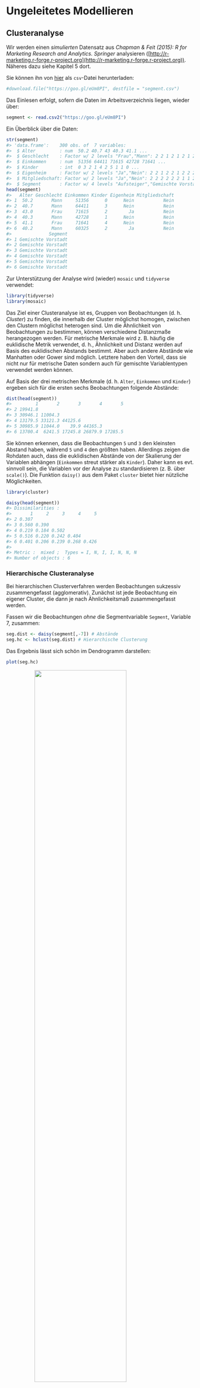 


# Ungeleitetes Modellieren

## Clusteranalyse



Wir werden einen *simulierten* Datensatz  aus *Chapman & Feit (2015): R for Marketing Research and Analytics. Springer* analysieren ([http://r-marketing.r-forge.r-project.org](http://r-marketing.r-forge.r-project.org)). Näheres dazu siehe Kapitel 5 dort.

Sie können ihn von [hier](https://goo.gl/eUm8PI) als `csv`-Datei herunterladen:

```r
#download.file("https://goo.gl/eUm8PI", destfile = "segment.csv")
```

Das Einlesen erfolgt, sofern die Daten im Arbeitsverzeichnis liegen, wieder über:

```r
segment <- read.csv2("https://goo.gl/eUm8PI")
```

Ein Überblick über die Daten:

```r
str(segment)
#> 'data.frame':	300 obs. of  7 variables:
#>  $ Alter         : num  50.2 40.7 43 40.3 41.1 ...
#>  $ Geschlecht    : Factor w/ 2 levels "Frau","Mann": 2 2 1 2 1 2 1 2 1 1 ...
#>  $ Einkommen     : num  51356 64411 71615 42728 71641 ...
#>  $ Kinder        : int  0 3 2 1 4 2 5 1 1 0 ...
#>  $ Eigenheim     : Factor w/ 2 levels "Ja","Nein": 2 2 1 2 2 1 2 2 2 2 ...
#>  $ Mitgliedschaft: Factor w/ 2 levels "Ja","Nein": 2 2 2 2 2 2 1 1 2 2 ...
#>  $ Segment       : Factor w/ 4 levels "Aufsteiger","Gemischte Vorstadt",..: 2 2 2 2 2 2 2 2 2 2 ...
head(segment)
#>   Alter Geschlecht Einkommen Kinder Eigenheim Mitgliedschaft
#> 1  50.2       Mann     51356      0      Nein           Nein
#> 2  40.7       Mann     64411      3      Nein           Nein
#> 3  43.0       Frau     71615      2        Ja           Nein
#> 4  40.3       Mann     42728      1      Nein           Nein
#> 5  41.1       Frau     71641      4      Nein           Nein
#> 6  40.2       Mann     60325      2        Ja           Nein
#>              Segment
#> 1 Gemischte Vorstadt
#> 2 Gemischte Vorstadt
#> 3 Gemischte Vorstadt
#> 4 Gemischte Vorstadt
#> 5 Gemischte Vorstadt
#> 6 Gemischte Vorstadt
```

Zur Unterstützung der Analyse wird (wieder) `mosaic` und `tidyverse` verwendet:

```r
library(tidyverse)
library(mosaic)
```

Das Ziel einer Clusteranalyse ist es, Gruppen von Beobachtungen (d. h. *Cluster*) zu finden, die innerhalb der Cluster möglichst homogen, zwischen den Clustern möglichst heterogen sind. Um die Ähnlichkeit von Beobachtungen zu bestimmen, können verschiedene Distanzmaße herangezogen werden. Für metrische Merkmale wird z. B. häufig die euklidische Metrik verwendet, d. h., Ähnlichkeit und Distanz werden auf Basis des euklidischen Abstands bestimmt. Aber auch andere Abstände wie Manhatten oder Gower sind möglich. Letztere haben den Vorteil, dass sie nicht nur für metrische Daten sondern auch für gemischte Variablentypen verwendet werden können.

Auf Basis der drei metrischen Merkmale (d. h. `Alter`, `Einkommen` und `Kinder`) ergeben sich für die ersten sechs Beobachtungen folgende Abstände:

```r
dist(head(segment))
#>         1       2       3       4       5
#> 2 19941.8                                
#> 3 30946.1 11004.3                        
#> 4 13179.5 33121.3 44125.6                
#> 5 30985.9 11044.0    39.9 44165.3        
#> 6 13700.4  6241.5 17245.8 26879.9 17285.5
```

Sie können erkennen, dass die Beobachtungen `5` und `3` den kleinsten Abstand haben, während `5` und `4` den größten haben. Allerdings zeigen die Rohdaten auch, dass die euklidischen Abstände von der Skalierung der Variablen abhängen (`Einkommen` streut stärker als `Kinder`). Daher kann es evt. sinnvoll sein, die Variablen vor der Analyse zu standardisieren (z. B. über `scale()`). Die Funktion `daisy()` aus dem Paket `cluster` bietet hier nützliche Möglichkeiten.


```r
library(cluster)

daisy(head(segment))
#> Dissimilarities :
#>       1     2     3     4     5
#> 2 0.307                        
#> 3 0.560 0.390                  
#> 4 0.219 0.184 0.502            
#> 5 0.516 0.220 0.242 0.404      
#> 6 0.401 0.206 0.239 0.268 0.426
#> 
#> Metric :  mixed ;  Types = I, N, I, I, N, N, N 
#> Number of objects : 6
```


### Hierarchische Clusteranalyse

Bei hierarchischen Clusterverfahren werden Beobachtungen sukzessiv zusammengefasst (agglomerativ). Zunächst ist jede Beobachtung ein eigener Cluster, die dann je nach Ähnlichkeitsmaß zusammengefasst werden. 

Fassen wir die Beobachtungen *ohne* die Segmentvariable `Segment`, Variable 7, zusammen:

```r
seg.dist <- daisy(segment[,-7]) # Abstände
seg.hc <- hclust(seg.dist) # Hierarchische Clusterung
```

Das Ergebnis lässt sich schön im Dendrogramm darstellen:

```r
plot(seg.hc)
```

<img src="080_ungeleitetes_Modellieren_files/figure-html/unnamed-chunk-9-1.png" width="70%" style="display: block; margin: auto;" />

Je höher (`Height`) die Stelle ist, an der zwei Beobachtungen oder Cluster zusammengefasst werden, desto größer ist die Distanz. D. h., Beobachtungen bzw. Cluster, die unten zusammengefasst werden, sind sich ähnlich, die, die oben zusammengefasst werden unähnlich.

Hier wurde übrigens die Standardeinstellung für die Berechnung des Abstands von Clustern verwendet: Complete Linkage bedeutet, dass die Distanz zwischen zwei Clustern auf Basis des maximalen Abstands der Beobachtungen innerhalb des Clusters gebildet wird.

Es ist nicht immer einfach zu entscheiden, wie viele Cluster es gibt. In der Praxis und Literatur finden sich häufig Zahlen zwischen 3 und 10. Evt. gibt es im Dendrogramm eine Stelle, an der der Baum gut geteilt werden kann. In unserem Fall vielleicht bei einer Höhe von $0.6$, da sich dann 3 Cluster ergeben:

```r
plot(seg.hc)
rect.hclust(seg.hc, h=0.6, border="red")
```

<img src="080_ungeleitetes_Modellieren_files/figure-html/unnamed-chunk-10-1.png" width="70%" style="display: block; margin: auto;" />

Das Ergebnis, d. h. die Clusterzuordnung, kann durch den Befehl `cutree()` den Beobachtungen zugeordnet werden.

```r
segment$hc.clust <- cutree(seg.hc, k=3)
```

Z. B. haben wir folgende Anzahlen für Beobachtungen je Cluster:

```r
mosaic::tally(~hc.clust, data=segment)
#> hc.clust
#>   1   2   3 
#> 140 122  38
```
Cluster 3  ist also mit Abstand der kleinste Cluster (mit 38 Beobachtungen).

Für den Mittelwert des Alters je Cluster gilt:

```r

segment %>% 
  group_by(hc.clust) %>% 
  summarise(Alter_nach_Cluster = mean(Alter))
#> # A tibble: 3 × 2
#>   hc.clust Alter_nach_Cluster
#>      <int>              <dbl>
#> 1        1               38.5
#> 2        2               46.4
#> 3        3               34.5
```
D. h. die Durchschnittsalter ist in Cluster der Cluster unterscheiden sich.

Das spiegelt sich auch im Einkommen wieder:

```r
segment %>% 
  group_by(hc.clust) %>% 
  summarise(Einkommen_nach_Cluster = mean(Einkommen))
#> # A tibble: 3 × 2
#>   hc.clust Einkommen_nach_Cluster
#>      <int>                  <dbl>
#> 1        1                  49452
#> 2        2                  54355
#> 3        3                  44113
```

Allerdings sind die Unterschiede in der Geschlechtsverteilung eher gering:

```r
mosaic::tally(Geschlecht~hc.clust, data=segment, format="proportion")
#>           hc.clust
#> Geschlecht     1     2     3
#>       Frau 0.543 0.549 0.526
#>       Mann 0.457 0.451 0.474
```


### k-Means Clusteranalyse

Beim k-Means Clusterverfahren handelt es sich im Gegensatz zur hierarchischen Clusteranalyse um ein partitionierendes Verfahren. Die Daten werde in k Cluster aufgeteilt -- dabei muss die Anzahl der Cluster im vorhinein feststehen. Ziel ist es, dass die Quadratsumme der Abweichungen der Beobachtungen im Cluster zum Clusterzentrum minimiert wird. 

Der Ablauf des Verfahrens ist wie folgt:

1.  Zufällige Beobachtungen als Clusterzentrum
2.  Zuordnung der Beobachtungen zum nächsten Clusterzentrum (Ähnlichkeit, z. B. über die euklidische Distanz)
3.  Neuberechnung der Clusterzentren als Mittelwert der dem Cluster zugeordneten Beobachtungen

Dabei werden die Schritte 2. und 3. solange wiederholt, bis sich keine Änderung der Zuordnung mehr ergibt -- oder eine maximale Anzahl an Iterationen erreicht wurde.

*Hinweis:* Die (robuste) Funktion `pam()` aus dem Paket `cluster` kann auch mit allgemeinen Distanzen umgehen. Außerdem für gemischte Variablentypen gut geeignet: Das Paket [`clustMixType`](https://cran.r-project.org/web/packages/clustMixType/index.html).


Zur Vorbereitung überführen wir die nominalen Merkmale in logische, d. h. binäre Merkmale, und löschen die Segmente sowie das Ergebnis der hierarchischen Clusteranalyse:

```r
segment.num <- segment %>%
  mutate(Frau = Geschlecht=="Frau") %>%
  mutate(Eigenheim = Eigenheim=="Ja") %>%
  mutate(Mitgliedschaft = Mitgliedschaft=="Ja") %>%
  dplyr::select(-Geschlecht, -Segment, -hc.clust)
```

Über die Funktion `mutate()` werden Variablen im Datensatz erzeugt oder verändert. Über `select()` werden einzene Variablen ausgewählt. Die "Pfeife" `%>%` übergeben das Ergebnis der vorherigen Funktion an die folgende.

Aufgrund von (1.) hängt das Ergebnis einer k-Means Clusteranalyse vom Zufall ab. Aus Gründen der Reproduzierbarkeit sollte daher der Zufallszahlengenerator gesetzt werden. Außerdem bietet es sich an verschiedene Startkonfigurationen zu versuchen. in der Funktion `kmeans()` erfolgt dies durch die Option `nstart=`. Hier mit `k=4` Clustern:


```r
set.seed(1896)

seg.k <- kmeans(segment.num, centers = 4, nstart = 10)
seg.k
#> K-means clustering with 4 clusters of sizes 111, 26, 58, 105
#> 
#> Cluster means:
#>   Alter Einkommen Kinder Eigenheim Mitgliedschaft  Frau
#> 1  42.9     46049  1.649     0.505         0.1081 0.568
#> 2  56.4     85973  0.385     0.538         0.0385 0.538
#> 3  27.0     22608  1.224     0.276         0.2069 0.414
#> 4  43.6     62600  1.505     0.457         0.1238 0.590
#> 
#> Clustering vector:
#>   [1] 1 4 4 1 4 4 4 1 2 4 1 1 4 4 1 1 1 1 1 4 4 4 1 4 1 1 1 1 4 1 4 4 1 1 2
#>  [36] 1 4 1 1 4 4 4 1 4 4 4 4 1 1 1 1 1 2 1 1 4 4 4 4 1 4 1 4 1 1 1 1 4 4 4
#>  [71] 4 1 1 4 1 1 4 4 4 4 1 4 1 3 1 4 1 1 1 1 4 4 4 1 1 4 1 4 4 4 3 3 3 3 3
#> [106] 3 3 3 3 3 3 3 3 3 3 3 3 3 3 3 3 3 3 3 3 3 3 3 3 3 3 3 3 3 3 3 3 3 3 3
#> [141] 3 3 3 3 3 3 3 3 3 3 1 2 4 2 2 4 1 1 2 2 4 4 1 1 4 2 4 4 1 2 2 3 4 1 2
#> [176] 2 4 2 3 4 4 4 1 1 1 1 1 1 4 3 1 4 4 4 4 1 1 1 2 4 4 1 2 4 4 1 4 2 1 2
#> [211] 4 3 4 2 2 4 2 1 4 3 1 2 2 4 2 4 4 1 4 4 1 1 1 1 1 3 1 1 4 1 4 3 1 4 1
#> [246] 4 1 4 1 4 4 4 4 1 1 1 4 4 1 1 1 1 1 1 4 1 1 1 1 1 2 4 4 1 4 1 1 1 1 2
#> [281] 4 4 4 4 1 4 1 4 4 4 1 4 1 4 1 4 1 1 4 1
#> 
#> Within cluster sum of squares by cluster:
#> [1] 3.18e+09 2.22e+09 1.69e+09 2.81e+09
#>  (between_SS / total_SS =  90.6 %)
#> 
#> Available components:
#> 
#> [1] "cluster"      "centers"      "totss"        "withinss"    
#> [5] "tot.withinss" "betweenss"    "size"         "iter"        
#> [9] "ifault"
```
Neben der Anzahl Beobachtungen im Cluster (z. B. 26 in Cluster 2) werden auch die Clusterzentren ausgegeben. Diese können dann direkt verglichen werden. Sie sehen z. B., dass das Durchschnittsalter in Cluster 3 mit 27 am geringsten ist. Der Anteil der Eigenheimbesitzer ist mit 54 \% in Cluster 2 am höchsten.

Einen Plot der Scores auf den beiden ersten Hauptkomponenten können Sie über die Funktion `clusplot()` aus dem Paket `cluster` erhalten.

```r
clusplot(segment.num, seg.k$cluster, 
         color = TRUE, shade = TRUE, labels = 4)
```

<img src="080_ungeleitetes_Modellieren_files/figure-html/unnamed-chunk-18-1.png" width="70%" style="display: block; margin: auto;" />
Wie schon im deskriptiven Ergebnis: Die Cluster `1` und `4` unterscheiden sich (in den ersten beiden Hauptkomponenten) nicht wirklich. Vielleicht sollten dies noch zusammengefasst werden, d. h., mit `centers=3` die Analyse wiederholt werden?^[Das Paket `NbClust`, siehe Malika Charrad, Nadia Ghazzali, Veronique Boiteau, Azam Niknafs (2014) *NbClust: An R Package for Determining the Relevant Number of Clusters in a Data Set*, Journal of Statistical Software, 61(6), 1-36. [http://dx.doi.org/10.18637/jss.v061.i06](http://dx.doi.org/10.18637/jss.v061.i06), bietet viele Möglichkeiten die Anzahl der Cluster optimal zu bestimmen.]

***

### Übung: B3 Datensatz

Der B3 Datensatz *Heilemann, U. and Münch, H.J. (1996): West German Business Cycles 1963-1994: A Multivariate Discriminant Analysis. CIRET–Conference in Singapore, CIRET–Studien 50.* enthält Quartalsweise Konjunkturdaten aus (West-)Deutschland.

Er kann von [https://goo.gl/0YCEHf](https://goo.gl/0YCEHf) heruntergeladen werden.

1. Wenn die Konjunkturphase `PHASEN` nicht berücksichtigt wird, wie viele Cluster könnte es geben? Ändert sich das Ergebnis, wenn die Variablen standardisiert werden?
2. Führen Sie eine k-Means Clusteranalyse mit 4 Clustern durch. Worin unterscheiden sich die gefundenen Segmente?


### Literatur

- Chris Chapman, Elea McDonnell Feit (2015): *R for Marketing Research and Analytics*, Kapitel 11.3
- Reinhold Hatzinger, Kurt Hornik, Herbert Nagel (2011): *R -- Einführung durch angewandte Statistik*. Kapitel 12
- Gareth James, Daniela Witten, Trevor Hastie, Robert Tibshirani (2013): *An Introduction to Statistical Learning -- with Applications in R*, [http://www-bcf.usc.edu/~gareth/ISL/](http://www-bcf.usc.edu/~gareth/ISL/), Kapitel 10.3, 10.5


***
Diese Übung orientiert sich am Beispiel aus Kapitel 11.3 aus Chapman und Feit (2015) und steht unter der Lizenz [Creative Commons Attribution-ShareAlike 3.0 Unported](http://creativecommons.org/licenses/by-sa/3.0). Der Code steht unter der [Apache Lizenz 2.0](http://www.apache.org/licenses/LICENSE-2.0)




## Dimensionsreduktion

Datensätze in den Sozialwissenschaften haben oft viele Variablen - oder auch Dimensionen Es ist vorteilhaft, diese auf eine kleinere Anzahl von Variablen (oder Dimensionen) zu reduzieren: Zusammenhänge zwischen Konstrukten können so klarer identifiziert werden.

In diese Übung betrachten wir zwei gängige Methoden, um die Komplexität von multivarianten, metrischen Daten zu reduzieren, indem wir die Anzahl der Dimensionen in den Daten reduzieren. 

* Die *Hauptkomponentenanalyse (PCA)* versucht, unkorrelierte Linearkombinationen zu finden, die die maximale Varianz in den Daten erfassen. Die Blickrichtung ist von den Daten zu den Komponenten.

* Die *Exploratorische Faktorenanalyse (EFA)* versucht die Varianz auf Basis einer kleinen Anzahl von Dimensionen zu modellieren, während sie gleichzeitig versucht, die Dimensionen in Bezug auf die ursprünglichen Variablen interpretierbar zu machen. Es wird davon ausgegangen, dass die Daten einem Faktoren Modell entsprechen. Die Blickrichtung ist von den Faktoren zu den Daten.


### Einführung

#### Gründe für die Notwendigkeit der Datenreduktion

* Im technischen Sinne der Dimensionsreduktion können wir statt Variablen-Sets die Faktorwerte verwenden.
* Wir können Unsicherheit verringern. Wenn wir glauben, dass ein Konstrukt nicht eindeutig messbar ist, dann kann mit einem Variablen-Set die unsicherheit reduziert werden. 
* Wir könnten den Aufwand bei der Datenerfassung vereinfachen, indem wir uns auf Variablen konzentrieren, von denen bekannt ist, dass sie einen hohen Beitrag zum interressierenden Faktor leisten. Wenn wir feststellen, dass einige Variablen für einen Faktor nicht wichtig sind, können wir sie aus dem Datensatz eliminieren.

#### Benötigte Pakete

Pakete, die für die Datenanalyse benötigt werden, müssen vorher einmalig in R installiert werden.


```r
# install.packages("corrplot")
# install.packages("gplots")
# install.packages("scatterplot3d")

```



```r
library("corrplot")
library("gplots")
library("scatterplot3d")
library("tidyverse")
```


#### Daten einlesen

Wir untersuchen die Dimensionalität mittels eines simulierten Datensatzes der typisch für die Wahrnehmung von Umfragen ist. Die Daten spiegeln Verbraucherbewertungen von Marken in Bezug auf Adjektive wieder, die in Umfragen in folgender Form abgefragt werden:

Auf einer Skala von 1 bis 10 (wobei 1 am wenigsten und 10 am meisten zutrifft)

wie...[ADJECTIV]... ist ...[Marke A]...?

Wir verwenden einen *simulierten* Datensatz aus *Chapman & Feit (2015): R for Marketing Research and Analytics. Springer* ([http://r-marketing.r-forge.r-project.org](http://r-marketing.r-forge.r-project.org)). Die Daten umfassen simulierte Bewertungen von 10 Marken ("a" bis "j") mit 9 Adjektiven (“performance”, “leader”, “latest”, “fun” usw.) für n = 100 simulierte Befragte. 

Das Einlesen der Daten erfolgt direkt über das Internet.

```r
brand.ratings <- read.csv("http://goo.gl/IQl8nc")
```

Wir überprüfen zuerst die Struktur des Datensatzes, die ersten 6 Zeilen und die Zusammenfassung

```r
str(brand.ratings)
#> 'data.frame':	1000 obs. of  10 variables:
#>  $ perform: int  2 1 2 1 1 2 1 2 2 3 ...
#>  $ leader : int  4 1 3 6 1 8 1 1 1 1 ...
#>  $ latest : int  8 4 5 10 5 9 5 7 8 9 ...
#>  $ fun    : int  8 7 9 8 8 5 7 5 10 8 ...
#>  $ serious: int  2 1 2 3 1 3 1 2 1 1 ...
#>  $ bargain: int  9 1 9 4 9 8 5 8 7 3 ...
#>  $ value  : int  7 1 5 5 9 7 1 7 7 3 ...
#>  $ trendy : int  4 2 1 2 1 1 1 7 5 4 ...
#>  $ rebuy  : int  6 2 6 1 1 2 1 1 1 1 ...
#>  $ brand  : Factor w/ 10 levels "a","b","c","d",..: 1 1 1 1 1 1 1 1 1 1 ...
head(brand.ratings)
#>   perform leader latest fun serious bargain value trendy rebuy brand
#> 1       2      4      8   8       2       9     7      4     6     a
#> 2       1      1      4   7       1       1     1      2     2     a
#> 3       2      3      5   9       2       9     5      1     6     a
#> 4       1      6     10   8       3       4     5      2     1     a
#> 5       1      1      5   8       1       9     9      1     1     a
#> 6       2      8      9   5       3       8     7      1     2     a
summary(brand.ratings)
#>     perform          leader          latest          fun       
#>  Min.   : 1.00   Min.   : 1.00   Min.   : 1.0   Min.   : 1.00  
#>  1st Qu.: 1.00   1st Qu.: 2.00   1st Qu.: 4.0   1st Qu.: 4.00  
#>  Median : 4.00   Median : 4.00   Median : 7.0   Median : 6.00  
#>  Mean   : 4.49   Mean   : 4.42   Mean   : 6.2   Mean   : 6.07  
#>  3rd Qu.: 7.00   3rd Qu.: 6.00   3rd Qu.: 9.0   3rd Qu.: 8.00  
#>  Max.   :10.00   Max.   :10.00   Max.   :10.0   Max.   :10.00  
#>                                                                
#>     serious         bargain          value           trendy     
#>  Min.   : 1.00   Min.   : 1.00   Min.   : 1.00   Min.   : 1.00  
#>  1st Qu.: 2.00   1st Qu.: 2.00   1st Qu.: 2.00   1st Qu.: 3.00  
#>  Median : 4.00   Median : 4.00   Median : 4.00   Median : 5.00  
#>  Mean   : 4.32   Mean   : 4.26   Mean   : 4.34   Mean   : 5.22  
#>  3rd Qu.: 6.00   3rd Qu.: 6.00   3rd Qu.: 6.00   3rd Qu.: 7.00  
#>  Max.   :10.00   Max.   :10.00   Max.   :10.00   Max.   :10.00  
#>                                                                 
#>      rebuy           brand    
#>  Min.   : 1.00   a      :100  
#>  1st Qu.: 1.00   b      :100  
#>  Median : 3.00   c      :100  
#>  Mean   : 3.73   d      :100  
#>  3rd Qu.: 5.00   e      :100  
#>  Max.   :10.00   f      :100  
#>                  (Other):400
```

Jeder der 100 simulierten Befragten beurteilt 10 Marken, das ergibt insgesamt 1000 Beobachtungen (Zeilen) im Datensatz.

Wir sehen in der `summary ()`, dass die Bereiche der Bewertungen für jedes Adjektiv 1-10 sind. In `str()` sehen wir, dass die Bewertungen als numerisch einghelesen wurden, während die Markennamen als Faktoren eingelesen wurden. Die Daten sind somit richtig formatiert.

#### Neuskalierung der Daten 

In vielen Fällen ist es sinnvoll, Rohdaten neu zu skalieren. Dies wird üblicherweise als **Standardisierung**, **Normierung**, oder **Z Scoring/ Transformation** bezeichnet. Als Ergebnis ist der Mittelwert aller Variablen über alle Beobachtungen dann 0. Da wir hier gleiche Skalenstufen haben ist ein Skalieren nicht unbedingt notwendig, wir führen es aber trotzdem durch. 

Ein einfacher Weg, alle Variablen im Datensatz auf einmal zu skalieren ist der Befehl `scale()`. Da wir die Rohdaten nie ändern wollen, weisen wir die Rohwerte zuerst einem neuen Dataframe `brand.sc` zu und scalieren anschließend die Daten. Wir skalieren in unserem Datensatz nur die ersten 9 Variablen, weil die 10. Variable der Faktor für die Markenamen ist. 


```r
brand.sc <- brand.ratings

brand.ratings %>% 
  mutate_each(funs(scale), -brand) -> brand.sc

summary(brand.sc)
#>     perform.V1       leader.V1        latest.V1          fun.V1     
#>  Min.   :-1.089   Min.   :-1.310   Min.   :-1.688   Min.   :-1.847  
#>  1st Qu.:-1.089   1st Qu.:-0.927   1st Qu.:-0.713   1st Qu.:-0.754  
#>  Median :-0.152   Median :-0.160   Median : 0.262   Median :-0.025  
#>  Mean   : 0.000   Mean   : 0.000   Mean   : 0.000   Mean   : 0.000  
#>  3rd Qu.: 0.784   3rd Qu.: 0.607   3rd Qu.: 0.911   3rd Qu.: 0.704  
#>  Max.   : 1.721   Max.   : 2.140   Max.   : 1.236   Max.   : 1.433  
#>                                                                     
#>     serious.V1       bargain.V1        value.V1        trendy.V1    
#>  Min.   :-1.196   Min.   :-1.222   Min.   :-1.391   Min.   :-1.539  
#>  1st Qu.:-0.836   1st Qu.:-0.847   1st Qu.:-0.974   1st Qu.:-0.810  
#>  Median :-0.116   Median :-0.097   Median :-0.140   Median :-0.080  
#>  Mean   : 0.000   Mean   : 0.000   Mean   : 0.000   Mean   : 0.000  
#>  3rd Qu.: 0.604   3rd Qu.: 0.653   3rd Qu.: 0.693   3rd Qu.: 0.649  
#>  Max.   : 2.043   Max.   : 2.153   Max.   : 2.361   Max.   : 1.743  
#>                                                                     
#>      rebuy.V1         brand    
#>  Min.   :-1.072   a      :100  
#>  1st Qu.:-1.072   b      :100  
#>  Median :-0.286   c      :100  
#>  Mean   : 0.000   d      :100  
#>  3rd Qu.: 0.500   e      :100  
#>  Max.   : 2.465   f      :100  
#>                   (Other):400
```

Die Daten wurden offenbar richtig skaliert, da Mittelwert aller Variablen über alle Beobachtungen 0 ist. 

#### Zusammenhänge in den Daten

Wir verwenden den Befehl `corrplot()` für die Erstinspektion von bivariaten Beziehungen zwischen den Variablen. Das Argument `order = "hclust"` ordnet die Zeilen und Spalten entsprechend der Ähnlichkeit der Variablen in einer hierarchischen Cluster-Lösung der Variablen (mehr dazu im Teil Clusteranalyse) neu an.



```r
brand.sc %>% 
  dplyr::select(-brand) %>% 
  cor() %>% 
  corrplot()
```

<img src="080_ungeleitetes_Modellieren_files/figure-html/unnamed-chunk-24-1.png" width="70%" style="display: block; margin: auto;" />

Die Visualisierung der Korelation der Adjektive scheint drei allgemeine Cluster zu zeigen:

* fun/latest/trendy
* rebuy/bargain/value 
* perform/leader/serious


#### Aggregation der durchschnittlichen Bewertungen nach Marke

Um die Frage "Was ist die durchschnittliche (mittlere) Bewertung der Marke auf jedem Adjektiv?" zu benatworten, können wir den Befel `aggregate()` verwenden. Dieser berechnet den Mittelwert jeder Variable nach Marke.


```r
brand.mean <- aggregate(.~ brand, data=brand.sc, mean)

# brand.mean <- 
#   brand.sc %>% 
#   group_by(brand) %>% 
#   summarise_all(funs(mean))
```

<!-- Zusätzlich setzten wir die Markennamen als Fallbezeichnung in der Datenmatrix ein.  -->


```r
brand.mean
#>    brand      V1     V2     V3     V4      V5      V6      V7      V8
#> 1      a -0.8859 -0.528  0.411  0.657 -0.9189  0.2141  0.1847 -0.5251
#> 2      b  0.9309  1.071  0.726 -0.972  1.1831  0.0416  0.1513  0.7403
#> 3      c  0.6499  1.163 -0.102 -0.845  1.2227 -0.6070 -0.4407  0.0255
#> 4      d -0.6799 -0.593  0.352  0.187 -0.6922 -0.8808 -0.9326  0.7367
#> 5      e -0.5644  0.193  0.456  0.296  0.0421  0.5516  0.4182  0.1386
#> 6      f -0.0587  0.270 -1.262 -0.218  0.5892  0.8740  1.0227 -0.8132
#> 7      g  0.9184 -0.168 -1.285 -0.517 -0.5338  0.8965  1.2562 -1.2764
#> 8      h -0.0150 -0.298  0.502  0.715 -0.1415 -0.7383 -0.7825  0.8643
#> 9      i  0.3346 -0.321  0.356  0.412 -0.1487 -0.2546 -0.8034  0.5908
#> 10     j -0.6299 -0.789 -0.154  0.285 -0.6022 -0.0971 -0.0738 -0.4814
#>         V9
#> 1  -0.5962
#> 2   0.2370
#> 3  -0.1324
#> 4  -0.4940
#> 5   0.0365
#> 6   1.3570
#> 7   1.3609
#> 8  -0.6040
#> 9  -0.2032
#> 10 -0.9616

rownames(brand.mean) <- brand.mean[, 1] # Markenname als Fallbezeichnung setzen
brand.mean <- brand.mean[, -1]          # Variablenname brand entfernen
brand.mean
#>        V1     V2     V3     V4      V5      V6      V7      V8      V9
#> a -0.8859 -0.528  0.411  0.657 -0.9189  0.2141  0.1847 -0.5251 -0.5962
#> b  0.9309  1.071  0.726 -0.972  1.1831  0.0416  0.1513  0.7403  0.2370
#> c  0.6499  1.163 -0.102 -0.845  1.2227 -0.6070 -0.4407  0.0255 -0.1324
#> d -0.6799 -0.593  0.352  0.187 -0.6922 -0.8808 -0.9326  0.7367 -0.4940
#> e -0.5644  0.193  0.456  0.296  0.0421  0.5516  0.4182  0.1386  0.0365
#> f -0.0587  0.270 -1.262 -0.218  0.5892  0.8740  1.0227 -0.8132  1.3570
#> g  0.9184 -0.168 -1.285 -0.517 -0.5338  0.8965  1.2562 -1.2764  1.3609
#> h -0.0150 -0.298  0.502  0.715 -0.1415 -0.7383 -0.7825  0.8643 -0.6040
#> i  0.3346 -0.321  0.356  0.412 -0.1487 -0.2546 -0.8034  0.5908 -0.2032
#> j -0.6299 -0.789 -0.154  0.285 -0.6022 -0.0971 -0.0738 -0.4814 -0.9616
```


#### Visualisierung der aggregierten Markenbewertungen

Eine **Heatmap** ist eine nützliche Darstellungsmöglichkeit, um solche Ergebnisse zu visualisierung und zu analysieren, da sie Datenpunkte durch die Intensitäten ihrer Werte färbt. Hierzu laden wir das Paket `gplot`.


```r
library(gplots)
heatmap.2(as.matrix(brand.mean))
```

<img src="080_ungeleitetes_Modellieren_files/figure-html/unnamed-chunk-27-1.png" width="100%" style="display: block; margin: auto;" />

`heatmap.2()` sortiert die Spalten und Zeilen, um Ähnlichkeiten und Muster in den Daten hervorzuheben. Eine zusätzliche Analysehilfe ist das Spalten- und Zeilendendrogramm. Hier werden Beobachtungen die nahe beineinanderliegen in einem Baum abgebildet. (Näheres hierzu bei der Clusteranalyse.)

Auch hier sehen wir wieder die gleiche Zuordnung der Adjektive nach 

* fun/latest/trendy
* rebuy/bargain/value 
* perform/leader/serious

Zusätzlich können die Marken nach Ähnlichkeit bezüglich bestimmer Adjektive zugeordnet werden:

* f und g
* b und c
* i, h und d 
* a und j


### Hauptkomponentenanalyse (PCA)

Die PCA berechnet ein Variablenset (Komponenten) in Form von linearen Gleichungen, die die die lineare Beziehungen in den Daten erfassen. Die erste Komponente erfasst so viel Streuung (Varianz) wie möglich von allen Variablen als eine einzige lineare Funktion. Die zweite Komponente erfasst unkorreliert zur ersten Komponente so viel Streuung wie möglich, die nach der ersten Komponente verbleibt. Das geht so lange weiter, bis es so viele Komponenten gibt wie Variablen. 

#### Bestimmung der Anzahl der Hauptkomponenten

Betrachten wir in einem ersten Schritt die wichtigsten Komponenten für die Brand-Rating-Daten. Wir finden die Komponenten mit prcomp(), wobei wir wieder nur die Bewertungsspalten 1-9 auswählen:


```r
brand.pc <- prcomp(brand.sc[, 1:9])
summary(brand.pc)
#> Importance of components:
#>                          PC1   PC2   PC3    PC4    PC5    PC6    PC7
#> Standard deviation     1.726 1.448 1.039 0.8528 0.7985 0.7313 0.6246
#> Proportion of Variance 0.331 0.233 0.120 0.0808 0.0708 0.0594 0.0433
#> Cumulative Proportion  0.331 0.564 0.684 0.7647 0.8355 0.8950 0.9383
#>                           PC8   PC9
#> Standard deviation     0.5586 0.493
#> Proportion of Variance 0.0347 0.027
#> Cumulative Proportion  0.9730 1.000
```


```r
# Berchnung der Gesamtvarianz
Gesamtvarianz<-1.726^2+1.4479^2+ 1.0389^2+ 0.8528^2+ 0.79846^2+ 
  0.73133^2+ 0.62458^2 +0.55861^2 +0.49310^2

# Varianzanteil der ersten Hauptkomponente

1.726^2/Gesamtvarianz
#> [1] 0.331
```


#### Scree-Plot

Der Standard-Plot `plot()` für die PCA ist ein **Scree-Plot**, Dieser zeigt uns die Varianzen der Hauptkomponenten und die aufeinanderfolgende Varianzen, die von jeder Komponente berücksichtigt wird. Wir plotten ein Liniendiagramm mit dem Argument `typ = "l"` (l für Linie):


```r
plot(brand.pc, type="l")
```

<img src="080_ungeleitetes_Modellieren_files/figure-html/unnamed-chunk-30-1.png" width="70%" style="display: block; margin: auto;" />


Wir sehen anahnd des Scree-Plots, dass bei den Brand-Rating-Daten der Anteil der Streuung nach der dritten Komponente nicht mehr wesentlich abnimmt. 

#### Elbow-Kriterium

Nach diesem Kriterium werden alle Hauptkomponenten berücksichtigt, die links von der Knickstelle im Scree-Plot liegen. Gibt es mehrere Knicks, dann wählt man jene Hauptkomponenten, die links vom rechtesten Knick liegen. Gibt es keinen Knick, dann hilft der Scree-Plot nicht weiter. Bei den Brand-Rating-Daten tritt der Ellbogen, je nach Interpretation, entweder bei drei oder vier Komponenten auf. Dies deutet darauf hin, dass die ersten zwei oder drei Komponenten die meiste Streuung in den Markendaten erklären.


#### Biplot

Eine gute Möglichkeit die Ergebnisse der PCA zu analysieren besteht darin, die ersten Komponenten zuzuordnen, die es uns ermöglichen, die Daten in einem niedrigdimensionalen Raum zu visualisieren. Eine gemeinsame Visualisierung ist ein Biplot. Dies ist ein zweidimensionales Diagramm von Datenpunkten in Bezug auf die ersten beiden PCA-Komponenten, die mit einer Projektion der Variablen auf die Komponenten überlagert sind.

Dazu verwenden wir `biplot()`:


```r
biplot(brand.pc)
```

<img src="080_ungeleitetes_Modellieren_files/figure-html/unnamed-chunk-31-1.png" width="70%" style="display: block; margin: auto;" />

Die Adjektiv-Gruppierungen auf den Variablen sind als rote Ladungspfeile sichbar. ZUsätzlich erhalten wir einen Einblick in die Bewertungscluster (als dichte Bereiche von Beobachtungspunkten). Der Biplot ist durch die große Anzahl an Beobachtung recht unübersichtlich. 

Deshalb führen wir die PCA mit den aggregierten Daten durch:


```r
brand.mean
#>        V1     V2     V3     V4      V5      V6      V7      V8      V9
#> a -0.8859 -0.528  0.411  0.657 -0.9189  0.2141  0.1847 -0.5251 -0.5962
#> b  0.9309  1.071  0.726 -0.972  1.1831  0.0416  0.1513  0.7403  0.2370
#> c  0.6499  1.163 -0.102 -0.845  1.2227 -0.6070 -0.4407  0.0255 -0.1324
#> d -0.6799 -0.593  0.352  0.187 -0.6922 -0.8808 -0.9326  0.7367 -0.4940
#> e -0.5644  0.193  0.456  0.296  0.0421  0.5516  0.4182  0.1386  0.0365
#> f -0.0587  0.270 -1.262 -0.218  0.5892  0.8740  1.0227 -0.8132  1.3570
#> g  0.9184 -0.168 -1.285 -0.517 -0.5338  0.8965  1.2562 -1.2764  1.3609
#> h -0.0150 -0.298  0.502  0.715 -0.1415 -0.7383 -0.7825  0.8643 -0.6040
#> i  0.3346 -0.321  0.356  0.412 -0.1487 -0.2546 -0.8034  0.5908 -0.2032
#> j -0.6299 -0.789 -0.154  0.285 -0.6022 -0.0971 -0.0738 -0.4814 -0.9616
brand.mu.pc<- prcomp(brand.mean, scale=TRUE)
summary(brand.mu.pc)
#> Importance of components:
#>                          PC1   PC2    PC3   PC4    PC5    PC6     PC7
#> Standard deviation     2.135 1.735 0.7690 0.615 0.5098 0.3666 0.21506
#> Proportion of Variance 0.506 0.334 0.0657 0.042 0.0289 0.0149 0.00514
#> Cumulative Proportion  0.506 0.841 0.9064 0.948 0.9773 0.9922 0.99737
#>                            PC8     PC9
#> Standard deviation     0.14588 0.04867
#> Proportion of Variance 0.00236 0.00026
#> Cumulative Proportion  0.99974 1.00000
```

Dem Befehl `prcomp()` wurde `Skalierung = TRUE` hinzugefügt, um die Daten neu zu skalieren. Obwohl die Rohdaten bereits skaliert waren, haben die aggregierten Daten eine etwas andere Skala als die standardisierten Rohdaten. Die Ergebnisse zeigen, dass die ersten beiden Komponenten für 84% der erklärbaren Streuung bei den aggregierten Daten verantwortlich sind. 

#### Wahrnehmungsraum

Wenn ein Biplot Marken in einem Zweidimensionalen Raum abbildet, dann nennt man diesen Raum **zweidimensionaler Wahrnehmungsraum**.


```r
biplot(brand.mu.pc)
```

<img src="080_ungeleitetes_Modellieren_files/figure-html/unnamed-chunk-33-1.png" width="70%" style="display: block; margin: auto;" />

Der Biplot der PCA-Lösung für die Mittelwerte gibt einen interpretierbaren Wahrnehmungsraum, der zeigt, wo die Marken in Bezug auf die ersten beiden Hauptkomponenten liegen. Die variablen auf den beiden Komponenten sind mit der PCA auf den gesamten Datensatz konsistent. Wir sehen zunächst vier Bereiche (Positionen) mit gut differenzierten Adjektiven und Marken.


### Exploratorische Faktorenanalyse (EFA)

EFA ist eine Methode, um die Beziehung von Konstrukten (Konzepten), d. h. Faktoren, zu Variablen zu beurteilen. Dabei werden die Faktoren als **latente Variablen** betrachtet, die nicht direkt beobachtet werden können. Stattdessen werden sie empirisch durch mehrere Variablen beobachtet, von denen jede ein Indikator der zugrundeliegenden Faktoren ist. Diese beobachteten Werte werden als **manifeste Variablen** bezeichnet und umfassen Indikatoren. Die EFA versucht den Grad zu bestimmen, in dem Faktoren die beobachtete Streuung der manifesten Variablen berücksichtigen.

Das Ergebnis der EFA ist ähnlich zur PCA: eine Matrix von Faktoren (ähnlich zu den PCA-Komponenten) und ihre Beziehung zu den ursprünglichen Variablen (Ladung der Faktoren auf die Variablen). Im Gegensatz zur PCA versucht die EFA, Lösungen zu finden, die in den **manifesten Variablen maximal interpretierbar** sind. Im allgemeinen versucht sie, Lösungen zu finden, bei denen eine kleine Anzahl von Ladungen für jeden Faktor sehr hoch ist, während andere Ladungen für diesen Faktor gering sind. Wenn dies möglich ist, kann dieser Faktor mit diesem Variablen-Set interpretiert werden. Innerhalb einer PCA kann die Interpretierbarkeit über eine **Rotation** (z. B. `varimax()`) erhöht werden.


#### Finden einer EFA Lösung

Als erstes muss die Anzahl der zu schätzenden Faktoren bestimmt werden. Hierzu verwenden wir zwei gebräuchliche Methoden:

__1. Das Elbow-Kriterium__

Den Skreeplot haben wir bereits bei der PCA durchgeführt. Ein Knick konnten wir bei der dritte oder vierten Hauptkomponente feststellen. Somit zeigt der Skreeplot eine 2 oder 3 Faktorenlösung an. 

Durch das Paket `nFactors` bekommen wir eine formalisierte Berechnung der Scree-Plot Lösung mit dem Befehl `nScree()`


```r
library(nFactors)
nScree(brand.sc[, 1:9])
#>   noc naf nparallel nkaiser
#> 1   3   2         3       3
```

`nScree` gibt vier methodische Schätzungen für die Anzahl an Faktoren durch den Scree-Plot aus. Wir sehen, dass drei von vier Methoden drei Faktoren vorschlagen.

__2. Das Eigenwert-Kriterium__

Der Eigenwert ist eine Metrik für den Anteil der erklärten Varianz. Die Anzahl Eigenwerte können wir über den Befehl `eigen()` ausgeben. 


```r
eigen(cor(brand.sc[, 1:9]))
#> $values
#> [1] 2.979 2.097 1.079 0.727 0.638 0.535 0.390 0.312 0.243
#> 
#> $vectors
#>         [,1]    [,2]    [,3]    [,4]    [,5]   [,6]     [,7]    [,8]
#>  [1,] -0.237 -0.4199  0.0385  0.5263  0.4679  0.337  0.36418 -0.1444
#>  [2,] -0.206 -0.5238 -0.0951  0.0892 -0.2945  0.297 -0.61367  0.2877
#>  [3,]  0.370 -0.2015 -0.5327 -0.2141  0.1059  0.174 -0.18548 -0.6429
#>  [4,]  0.251  0.2504 -0.4178  0.7506 -0.3315 -0.141 -0.00711  0.0746
#>  [5,] -0.160 -0.5105 -0.0407 -0.0989 -0.5552 -0.392  0.44530 -0.1835
#>  [6,] -0.399  0.2185 -0.4899 -0.1673 -0.0126  0.139  0.28826  0.0579
#>  [7,] -0.447  0.1898 -0.3692 -0.1512 -0.0633  0.220  0.01716  0.1483
#>  [8,]  0.351 -0.3185 -0.3709 -0.1676  0.3665 -0.266  0.15357  0.6145
#>  [9,] -0.439 -0.0151 -0.1246  0.1303  0.3557 -0.675 -0.38866 -0.2021
#>          [,9]
#>  [1,] -0.0522
#>  [2,]  0.1789
#>  [3,] -0.0575
#>  [4,] -0.0315
#>  [5,] -0.0907
#>  [6,]  0.6472
#>  [7,] -0.7281
#>  [8,] -0.0591
#>  [9,]  0.0172
```

Der Eigenwert eines Faktors sagt aus, wie viel Varianz dieser Faktor an der Gesamtvarianz aufklärt. Lauf dem Eigenwert-Kriterium sollen nur Faktoren mit einem Eigenwert größer 1 extrahiert werden. Dies sind bei den Brand-Rating Daten drei Faktoren, da drei Eigenwerte größer 1 sind. 

Dies kann auch grafisch mit dem `VSS.Scree` geplotet werden. 


```r
VSS.scree(brand.sc[, 1:9])
```

<img src="080_ungeleitetes_Modellieren_files/figure-html/unnamed-chunk-36-1.png" width="70%" style="display: block; margin: auto;" />


__Schätzung der EFA__

Eine EFA wir geschätzt mit dem Befehl `factanal(x,factors=k)`, wobei k die Anzahl Faktoren angibt.


```r
brand.fa<-factanal(brand.sc[, 1:9], factors=3)
brand.fa
#> 
#> Call:
#> factanal(x = brand.sc[, 1:9], factors = 3)
#> 
#> Uniquenesses:
#> perform  leader  latest     fun serious bargain   value  trendy   rebuy 
#>   0.624   0.327   0.005   0.794   0.530   0.302   0.202   0.524   0.575 
#> 
#> Loadings:
#>         Factor1 Factor2 Factor3
#> perform          0.607         
#> leader           0.810   0.106 
#> latest  -0.163           0.981 
#> fun             -0.398   0.205 
#> serious          0.682         
#> bargain  0.826          -0.122 
#> value    0.867          -0.198 
#> trendy  -0.356           0.586 
#> rebuy    0.499   0.296  -0.298 
#> 
#>                Factor1 Factor2 Factor3
#> SS loadings      1.853   1.752   1.510
#> Proportion Var   0.206   0.195   0.168
#> Cumulative Var   0.206   0.401   0.568
#> 
#> Test of the hypothesis that 3 factors are sufficient.
#> The chi square statistic is 64.6 on 12 degrees of freedom.
#> The p-value is 3.28e-09
```

Eine Übersichtlichere Ausgabe bekommen wir mit dem `print`Befehl, in dem wir zusätzlich noch die Dezimalstellen kürzen mit `digits=2`, alle Ladungen kleiner als 0,5 ausblenden mit `cutoff=.5` und die Ladungen so sortieren, dass die Ladungen die auf einen Faktor laden untereinander stehen mit `sort=TRUE`.

```r
print(brand.fa, digits=2, cutoff=.5, sort=TRUE)
#> 
#> Call:
#> factanal(x = brand.sc[, 1:9], factors = 3)
#> 
#> Uniquenesses:
#> perform  leader  latest     fun serious bargain   value  trendy   rebuy 
#>    0.62    0.33    0.00    0.79    0.53    0.30    0.20    0.52    0.58 
#> 
#> Loadings:
#>         Factor1 Factor2 Factor3
#> bargain  0.83                  
#> value    0.87                  
#> perform          0.61          
#> leader           0.81          
#> serious          0.68          
#> latest                   0.98  
#> trendy                   0.59  
#> fun                            
#> rebuy                          
#> 
#>                Factor1 Factor2 Factor3
#> SS loadings       1.85    1.75    1.51
#> Proportion Var    0.21    0.19    0.17
#> Cumulative Var    0.21    0.40    0.57
#> 
#> Test of the hypothesis that 3 factors are sufficient.
#> The chi square statistic is 64.6 on 12 degrees of freedom.
#> The p-value is 3.28e-09
```


Standardmäßig wird bei der `factanal` eine Varimax-Rotation durchgeführt. Diese verwendet, dass es keine Korrelationen zwischen den Faktoren gibt. Sollen Korrelationen zwischen den Faktoren zugelassen werden, empfielt sich die Oblimin-Rotation mit dem Argument `rotation="oblimin"` aus dem Paket `GPArotation`.

#### Heatmap mit Ladungen

In der obigen Ausgabe werden die Item-to-Faktor-Ladungen angezeigt. Im zurückgegebenen Objekt `brand.fa` sind diese als  `$loadings` vorhanden. Wir können die Item-Faktor-Beziehungen mit einer Heatmap von `$loadings` visualisieren:


```r
heatmap.2(brand.fa$loadings)
```

<img src="080_ungeleitetes_Modellieren_files/figure-html/unnamed-chunk-39-1.png" width="100%" style="display: block; margin: auto;" />


Das Ergebnis aus der Heatmap zeigt eine deutliche Trennung der Items in 3 Faktoren, die grob interpretierbar sind als **value**, **leader** und **latest**. 


#### Berechnung der Faktor-Scores

Zusätzlich zur Schätzung der Faktorstruktur kann die EFA auch die latenten Faktorwerte für jede Beobachtung schätzen. Die gängige Extraktionsmethodi ist Bartlett-Methode.


```r

brand.fa.ob <- factanal(brand.sc[, 1:9], factors=3, scores="Bartlett")
brand.scores <- data.frame(brand.fa.ob$scores)
head(brand.scores)
#>   Factor1 Factor2 Factor3
#> 1   1.910  -0.867   0.845
#> 2  -1.579  -1.507  -1.119
#> 3   1.172  -1.130  -0.296
#> 4   0.496  -0.430   1.302
#> 5   2.114  -2.047  -0.210
#> 6   1.691   0.155   1.219
```


Wir können dann die Faktor-Scores verwenden, um die Positionen der Marken auf den Faktoren zu bestimmen. 


```r
brand.scores$brand <- brand.sc$brand # Zuweisung der Markennamen zur Scores-Matrix
brand.fa.mean <- aggregate(. ~ brand, data=brand.scores, mean) # Aggregation Marken
rownames(brand.fa.mean) <- brand.fa.mean[, 1] # Fallbezeichnung mit Markennamen setzen
brand.fa.mean <- brand.fa.mean[, -1] # Erste Spalte löschen
names(brand.fa.mean) <- c("Leader", "Value", "Latest") # Spaltennamen neu zuweisen
brand.fa.mean
#>   Leader   Value  Latest
#> a  0.378 -1.1206  0.3888
#> b  0.202  1.4631  0.8938
#> c -0.706  1.5096 -0.0995
#> d -1.000 -0.7239  0.1346
#> e  0.656 -0.1291  0.5657
#> f  0.929  0.4516 -1.0946
#> g  1.169  0.0245 -1.1166
#> h -0.849 -0.2763  0.3500
#> i -0.624 -0.1788  0.2450
#> j -0.155 -1.0202 -0.2671
```


Mittels Heatmap kann dann sehr schnell analysiert werden, welche Marke auf welcher Dimension gute oder schlechte Ausprägungen hat. 


```r
heatmap.2(as.matrix(brand.fa.mean))
```

<img src="080_ungeleitetes_Modellieren_files/figure-html/unnamed-chunk-42-1.png" width="100%" style="display: block; margin: auto;" />

Drei Dimensionen lassen sich in einem dreidimensionalen Raum darstellen:

```r
library(scatterplot3d)
attach(brand.fa.mean) # Datensatz zum Suchpfad hinzufügen
scatterplot3d(Leader~Value+Latest, pch=row.names(brand.fa.mean))
detach(brand.fa.mean) # Datensatz vom Suchpfad entfernen
```

<img src="080_ungeleitetes_Modellieren_files/figure-html/unnamed-chunk-43-1.png" width="70%" style="display: block; margin: auto;" />


### Interne Konsistenz von Skalen

Das einfachste Maß für die **interne Konsistenz** ist die **Split-Half-Reliabilität**. Die Items werden in zwei Hälften unterteilt, und die resultierenden Scores sollten in ihren Kenngrößen ähnlich sein. Hohe Korrelationen zwischen den Hälften deuten auf eine hohe interne Konsistenz hin. Das Problem ist, dass die Ergebnisse davon abhängen, wie die Items aufgeteilt werden. Ein üblicher Ansatz zur Lösung dieses Problems besteht darin, den Koeffizienten **Alpha (Cronbachs Alpha)** zu verwenden.

Der **Koeffizient Alpha** ist der Mittelwert aller möglichen Split-Half-Koeffizienten, die sich aus verschiedenen Arten der Aufteilung der Items ergeben. Dieser Koeffizient variiert von 0 bis 1. Formal ist es ein korrigierter durschnittlicher Korrelationskoeffizient.

Faustreglen für die Bewertung von Cronbachs Alpha:

Alpha      |   Bedeutung    
-----------|--------------
größer 0,9 |   excellent     
größer 0,8 |   gut     
größer 0,7 |   akzeptabel     
größer 0,6 |   fragwürdig     
größer 0,5 |   schlecht     


Wir Bewertungen nun die interne Konsistent der Itmes für die Konstrukte `Leader`, `Value` und `Latest`.

```r

alpha(brand.sc[, c("leader","serious","perform")], check.keys=TRUE)
#> 
#> Reliability analysis   
#> Call: alpha(x = brand.sc[, c("leader", "serious", "perform")], check.keys = TRUE)
#> 
#>   raw_alpha std.alpha G6(smc) average_r S/N   ase     mean   sd
#>       0.73      0.73    0.66      0.48 2.7 0.015 -7.5e-17 0.81
#> 
#>  lower alpha upper     95% confidence boundaries
#> 0.7 0.73 0.76 
#> 
#>  Reliability if an item is dropped:
#>         raw_alpha std.alpha G6(smc) average_r S/N alpha se
#> leader       0.53      0.53    0.36      0.36 1.1    0.030
#> serious      0.67      0.67    0.50      0.50 2.0    0.021
#> perform      0.73      0.73    0.57      0.57 2.7    0.017
#> 
#>  Item statistics 
#>            n raw.r std.r r.cor r.drop     mean sd
#> leader  1000  0.86  0.86  0.76   0.65  7.0e-17  1
#> serious 1000  0.80  0.80  0.64   0.54 -1.5e-16  1
#> perform 1000  0.77  0.77  0.57   0.48 -1.6e-16  1
alpha(brand.sc[, c("value", "bargain", "rebuy")], check.keys=TRUE)
#> 
#> Reliability analysis   
#> Call: alpha(x = brand.sc[, c("value", "bargain", "rebuy")], check.keys = TRUE)
#> 
#>   raw_alpha std.alpha G6(smc) average_r S/N   ase    mean   sd
#>        0.8       0.8    0.75      0.57   4 0.011 9.7e-18 0.84
#> 
#>  lower alpha upper     95% confidence boundaries
#> 0.78 0.8 0.82 
#> 
#>  Reliability if an item is dropped:
#>         raw_alpha std.alpha G6(smc) average_r S/N alpha se
#> value        0.64      0.64    0.47      0.47 1.8   0.0230
#> bargain      0.67      0.67    0.51      0.51 2.0   0.0207
#> rebuy        0.85      0.85    0.74      0.74 5.7   0.0095
#> 
#>  Item statistics 
#>            n raw.r std.r r.cor r.drop     mean sd
#> value   1000  0.89  0.89  0.83   0.73  1.2e-16  1
#> bargain 1000  0.87  0.87  0.80   0.70 -1.2e-16  1
#> rebuy   1000  0.78  0.78  0.57   0.52  5.2e-17  1
alpha(brand.sc[, c("latest","trendy","fun")], check.keys=TRUE)
#> 
#> Reliability analysis   
#> Call: alpha(x = brand.sc[, c("latest", "trendy", "fun")], check.keys = TRUE)
#> 
#>   raw_alpha std.alpha G6(smc) average_r S/N   ase    mean   sd
#>        0.6       0.6    0.58      0.33 1.5 0.022 4.4e-17 0.75
#> 
#>  lower alpha upper     95% confidence boundaries
#> 0.56 0.6 0.64 
#> 
#>  Reliability if an item is dropped:
#>        raw_alpha std.alpha G6(smc) average_r  S/N alpha se
#> latest      0.23      0.23    0.13      0.13 0.29    0.049
#> trendy      0.39      0.39    0.25      0.25 0.65    0.038
#> fun         0.77      0.77    0.63      0.63 3.37    0.014
#> 
#>  Item statistics 
#>           n raw.r std.r r.cor r.drop     mean sd
#> latest 1000  0.84  0.84  0.76   0.58 -9.7e-17  1
#> trendy 1000  0.79  0.79  0.68   0.48  8.8e-17  1
#> fun    1000  0.61  0.61  0.26   0.21  1.5e-16  1
```

Bis auf `Latest` sind alle Konstrukte bezüglich ihrer internen Konsistenz akzeptabel. Bei dem Konstrukt `Latest` können wir durch Elimination von `fun` das Cronbachs Alpha von einem fragwürdigen Wert auf einen akteptablen Wert von 0,77 erhöhen. 

Das Argument `check.keys=TRUE` gibt uns eine Warung aus, sollte die Ladung eines oder mehrerer Items negativ sein. Dies ist hier nicht der Fall, somit müssen auch keine Items recodiert werden. 

***

### Übung

Führen Sie eine Dimensionsreduktion mit den nichtskalierten Original-Daten durch. Berechenn Sie zur Interpretaion keine Faktor-Scores, sondern berechnen Sie stattdessen den Mittelwert der Variablen, die hoch (mindestens 0,5) auf einen Faktor laden. Für die Berechnung verwenden Sie


```r
Datensatz$Neue_Variable <- apply(Datensatz[,c("Variable1", 
                                              "Variable2", "etc..")], 
                                 1, mean,na.rm=TRUE)   

```




### Literatur

- Chris Chapman, Elea McDonnell Feit (2015): *R for Marketing Research and Analytics*, Kapitel 8.1-8.3
- Gareth James, Daniela Witten, Trevor Hastie, Robert Tibshirani (2013): *An Introduction to Statistical Learning -- with Applications in R*, [http://www-bcf.usc.edu/~gareth/ISL/](http://www-bcf.usc.edu/~gareth/ISL/), Kapitel 10.2, 10.4
- Reinhold Hatzinger, Kurt Hornik, Herbert Nagel (2011): *R -- Einführung durch angewandte Statistik*. Kapitel 11
- Maike Luhmann (2015): R für Einsteiger, Kapitel 19

***
Diese Übung orientiert sich am Beispiel aus Kapitel 8 aus Chapman und Feit (2015) und steht unter der Lizenz [Creative Commons Attribution-ShareAlike 3.0 Unported](http://creativecommons.org/licenses/by-sa/3.0). Der Code steht unter der [Apache Lizenz 2.0](http://www.apache.org/licenses/LICENSE-2.0)







